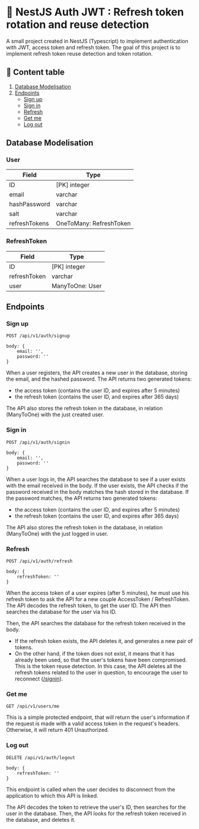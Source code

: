 
# 🔐 NestJS Auth JWT : Refresh token rotation and reuse detection

A small project created in NestJS (Typescript) to implement authentication with JWT,
access token and refresh token.
The goal of this project is to implement refresh token reuse
detection and token rotation.

## 📜 Content table

1. [Database Modelisation](#database-modelisation)
2. [Endpoints](#endpoints)
    - [Sign up](#sign-up)
    - [Sign in](#sign-in)
    - [Refresh](#refresh)
    - [Get me](#get-me)
    - [Log out](#logout)

## Database Modelisation

### User
| Field           | Type                                | 
|-----------------|-------------------------------------|
| ID              | [PK] integer                        |
| email           | varchar                             |
| hashPassword    | varchar                             |
| salt            | varchar                             |
| refreshTokens   | OneToMany: RefreshToken             |

### RefreshToken
| Field           | Type                                | 
|-----------------|-------------------------------------|
| ID              | [PK] integer                        |
| refreshToken    | varchar                             |
| user            | ManyToOne: User                     |


## Endpoints

### Sign up
```
POST /api/v1/auth/signup
```
```
body: {
    email: '',
    password: ''
}
```
When a user registers, the API creates a new user in the database, storing the email, and the hashed password.
The API returns two generated tokens:
- the access token (contains the user ID, and expires after 5 minutes)
- the refresh token (contains the user ID, and expires after 365 days)

The API also stores the refresh token in the database, in relation (ManyToOne) with the just created user.

### Sign in
```
POST /api/v1/auth/signin
```
```
body: {
    email: '',
    password: ''
}
```
When a user logs in, the API searches the database to see if a user exists with the email received in the body.
If the user exists, the API checks if the password received in the body matches the hash stored in the database.
If the password matches, the API returns two generated tokens:
- the access token (contains the user ID, and expires after 5 minutes)
- the refresh token (contains the user ID, and expires after 365 days)

The API also stores the refresh token in the database, in relation (ManyToOne) with the just logged in user.

### Refresh
```
POST /api/v1/auth/refresh
```
```
body: {
    refreshToken: ''
}
```
When the access token of a user expires (after 5 minutes), he must use his refresh token to ask the API for a new couple AccessToken / RefreshToken.
The API decodes the refresh token, to get the user ID. The API then searches the database for the user via his ID.

Then, the API searches the database for the refresh token received in the body.
- If the refresh token exists, the API deletes it, and generates a new pair of tokens.
- On the other hand, if the token does not exist, it means that it has already been used,
    so that the user's tokens have been compromised. This is the token reuse detection.
    In this case, the API deletes all the refresh tokens related to the user in question,
    to encourage the user to reconnect ([/signin](#sign-in)).

### Get me
```
GET /api/v1/users/me
```
This is a simple protected endpoint, that will return the user's information if the request is made with
a valid access token in the request's headers. Otherwise, it will return 401 Unauthorized.


### Log out
```
DELETE /api/v1/auth/logout
```
```
body: {
    refreshToken: ''
}
```
This endpoint is called when the user decides to disconnect from the application to which this API is linked. 

The API decodes the token to retrieve the user's ID, then searches for the user in the database.
Then, the API looks for the refresh token received in the database, and deletes it.